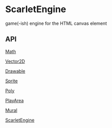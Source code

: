 ScarletEngine
=============

game(-ish) engine for the HTML canvas element

API
---
[Math](/docs/Math.md/)

[Vector2D](/docs/Vector2D.md/)

[Drawable](/docs/Drawable.md/)

[Sprite](/docs/Sprite.md/)

[Poly](/docs/Poly.md/)

[PlayArea](/docs/PlayArea.md/)

[Mural](/docs/Mural.md/)

[ScarletEngine](/docs/ScarletEngine.md/)
